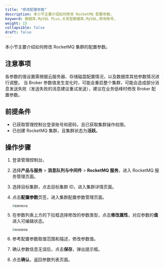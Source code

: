 ```yaml
---
title: "修改配置参数"
description: 本小节主要介绍如何修改 RocketMQ 配置参数。 
keyword: 数据库,MySQL PLus,关系型数据库,MySQL,修改账号,
weight: 15
collapsible: false
draft: false
---
```


本小节主要介绍如何修改 RocketMQ 集群的配置参数。

## 注意事项

各参数的值设置需根据云服务器、存储磁盘配置情况，以及数据库其他参数情况进行调整。
当 Broker 参数值发生变化时，可能会重启整个集群，可能会造成部分消息发送失败（发送失败的消息建议重试发送），建议在业务低峰时修改 Broker 配置参数。

## 前提条件

- 已获取管理控制台登录账号和密码，且已获取集群操作权限。
- 已创建 RocketMQ 集群，且集群状态为**活跃**。

## 操作步骤

1. 登录管理控制台。
2. 选择**产品与服务** > **消息队列与中间件** > **RocketMQ 服务**，进入 RocketMQ 服务管理页面。
3. 选择目标集群，点击目标集群 ID，进入集群详情页面。
4. 点击**配置参数**页签，进入集群配置参数管理页面。

   <img src="/middware/rocketmq/_images/para_list.png" alt="配置参数列表" style="zoom:50%;" />

5. 在参数列表上方的下拉框选择修改的参数类型，点击**修改属性**，对应参数的**值**进入可编辑状态。
   
   <img src="/middware/rocketmq/_images/modify_para.png" alt="修改配置参数" style="zoom:50%;" />

6. 参考配置参数取值范围和描述，修改参数值。
7. 确认参数信息无误后，点击**保存**，弹出提示框。
8. 点击**确认**，返回参数列表页面。


